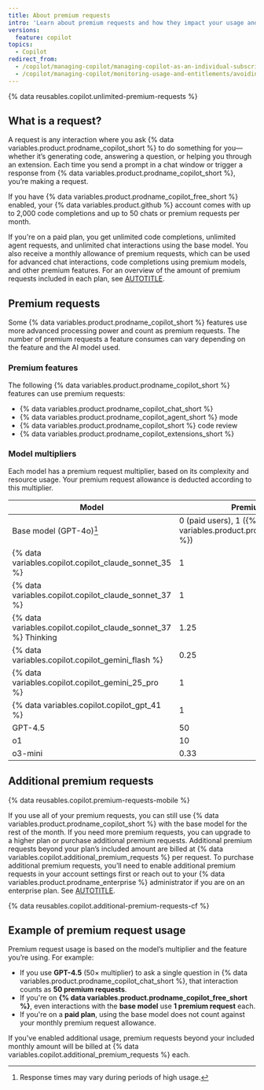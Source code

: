 ```yaml
---
title: About premium requests
intro: 'Learn about premium requests and how they impact your usage and billing.'
versions:
  feature: copilot
topics:
  - Copilot
redirect_from:
  - /copilot/managing-copilot/managing-copilot-as-an-individual-subscriber/monitoring-usage-and-entitlements/avoiding-unexpected-copilot-costs
  - /copilot/managing-copilot/monitoring-usage-and-entitlements/avoiding-unexpected-copilot-costs
---
```


<!-- expires 2025-05-05 -->
{% data reusables.copilot.unlimited-premium-requests %}
<!-- end expires 2025-05-05 -->

## What is a request?

A request is any interaction where you ask {% data variables.product.prodname_copilot_short %} to do something for you—whether it’s generating code, answering a question, or helping you through an extension. Each time you send a prompt in a chat window or trigger a response from {% data variables.product.prodname_copilot_short %}, you’re making a request.

If you have {% data variables.product.prodname_copilot_free_short %} enabled, your {% data variables.product.github %} account comes with up to 2,000 code completions and up to 50 chats or premium requests per month.

If you're on a paid plan, you get unlimited code completions, unlimited agent requests, and unlimited chat interactions using the base model. You also receive a monthly allowance of premium requests, which can be used for advanced chat interactions, code completions using premium models, and other premium features. For an overview of the amount of premium requests included in each plan, see [AUTOTITLE](/copilot/about-github-copilot/subscription-plans-for-github-copilot#comparing-copilot-plans).

## Premium requests

Some {% data variables.product.prodname_copilot_short %} features use more advanced processing power and count as premium requests. The number of premium requests a feature consumes can vary depending on the feature and the AI model used.

### Premium features

The following {% data variables.product.prodname_copilot_short %} features can use premium requests:

* {% data variables.product.prodname_copilot_chat_short %}
* {% data variables.product.prodname_copilot_agent_short %} mode
* {% data variables.product.prodname_copilot_short %} code review
* {% data variables.product.prodname_copilot_extensions_short %}

### Model multipliers

Each model has a premium request multiplier, based on its complexity and resource usage. Your premium request allowance is deducted according to this multiplier.

| Model                                                          | Premium requests                                                             |
|----------------------------------------------------------------|------------------------------------------------------------------------------|
| Base model (GPT-4o)[^1]                                        | 0 (paid users), 1 ({% data variables.product.prodname_copilot_free_short %}) |
| {% data variables.copilot.copilot_claude_sonnet_35 %}          | 1                                                                            |
| {% data variables.copilot.copilot_claude_sonnet_37 %}          | 1                                                                            |
| {% data variables.copilot.copilot_claude_sonnet_37 %} Thinking | 1.25                                                                         |
| {% data variables.copilot.copilot_gemini_flash %}              | 0.25                                                                         |
| {% data variables.copilot.copilot_gemini_25_pro %}             | 1                                                                            |
| {% data variables.copilot.copilot_gpt_41 %}                    | 1                                                                            |
| GPT-4.5                                                        | 50                                                                           |
| o1                                                             | 10                                                                           |
| o3-mini                                                        | 0.33                                                                         |

[^1]: Response times may vary during periods of high usage.

## Additional premium requests

{% data reusables.copilot.premium-requests-mobile %}

If you use all of your premium requests, you can still use {% data variables.product.prodname_copilot_short %} with the base model for the rest of the month. If you need more premium requests, you can upgrade to a higher plan or purchase additional premium requests. Additional premium requests beyond your plan’s included amount are billed at {% data variables.copilot.additional_premium_requests %} per request. To purchase additional premium requests, you’ll need to enable additional premium requests in your account settings first or reach out to your {% data variables.product.prodname_enterprise %} administrator if you are on an enterprise plan. See [AUTOTITLE](/copilot/managing-copilot/managing-copilot-as-an-individual-subscriber/managing-your-copilot-plan/managing-copilot-policies-as-an-individual-subscriber#enabling-additional-usage-of-premium-requests).

{% data reusables.copilot.additional-premium-requests-cf %}

## Example of premium request usage

Premium request usage is based on the model’s multiplier and the feature you’re using. For example:

* If you use **GPT-4.5** (50× multiplier) to ask a single question in {% data variables.product.prodname_copilot_chat_short %}, that interaction counts as **50 premium requests**.
* If you're on **{% data variables.product.prodname_copilot_free_short %}**, even interactions with the **base model** use **1 premium request** each.
* If you're on a **paid plan**, using the base model does not count against your monthly premium request allowance.

If you've enabled additional usage, premium requests beyond your included monthly amount will be billed at {% data variables.copilot.additional_premium_requests %} each.

